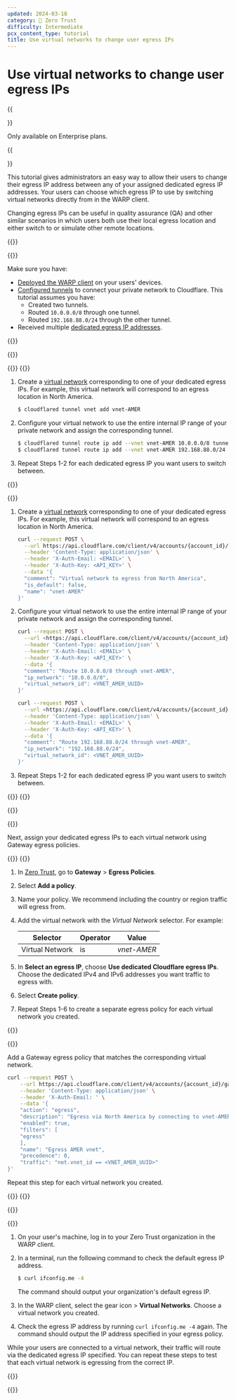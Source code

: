```yaml
---
updated: 2024-03-18
category: 🔐 Zero Trust
difficulty: Intermediate
pcx_content_type: tutorial
title: Use virtual networks to change user egress IPs
---
```


# Use virtual networks to change user egress IPs

{{<Aside type="note">}}

Only available on Enterprise plans.

{{</Aside>}}

This tutorial gives administrators an easy way to allow their users to change their egress IP address between any of your assigned dedicated egress IP addresses. Your users can choose which egress IP to use by switching virtual networks directly from in the WARP client.

Changing egress IPs can be useful in quality assurance (QA) and other similar scenarios in which users both use their local egress location and either switch to or simulate other remote locations.

{{<tutorial>}}

{{<tutorial-prereqs>}}

Make sure you have:

- [Deployed the WARP client](/cloudflare-one/connections/connect-devices/warp/deployment/) on your users' devices.
- [Configured tunnels](/cloudflare-one/connections/connect-networks/private-net/cloudflared/) to connect your private network to Cloudflare. This tutorial assumes you have:
  - Created two tunnels.
  - Routed `10.0.0.0/8` through one tunnel.
  - Routed `192.168.88.0/24` through the other tunnel.
- Received multiple [dedicated egress IP addresses](/cloudflare-one/policies/gateway/egress-policies/dedicated-egress-ips/).

{{</tutorial-prereqs>}}

{{<tutorial-step title="Create a virtual network for each egress route">}}

{{<tabs labels="Dashboard | API">}}
{{<tab label="dashboard" no-code="true">}}

1. Create a [virtual network](/cloudflare-one/connections/connect-networks/private-net/cloudflared/tunnel-virtual-networks/) corresponding to one of your dedicated egress IPs. For example, this virtual network will correspond to an egress location in North America.

    ```sh
    $ cloudflared tunnel vnet add vnet-AMER
    ```

2. Configure your virtual network to use the entire internal IP range of your private network and assign the corresponding tunnel.

    ```sh
    $ cloudflared tunnel route ip add --vnet vnet-AMER 10.0.0.0/8 tunnel-AMER
    $ cloudflared tunnel route ip add --vnet vnet-AMER 192.168.88.0/24 tunnel-AMER
    ```

3. Repeat Steps 1-2 for each dedicated egress IP you want users to switch between.

{{</tab>}}

{{<tab label="api" no-code="true">}}

1. Create a [virtual network](/cloudflare-one/connections/connect-networks/private-net/cloudflared/tunnel-virtual-networks/) corresponding to one of your dedicated egress IPs. For example, this virtual network will correspond to an egress location in North America.

    ```bash
    curl --request POST \
      --url https://api.cloudflare.com/client/v4/accounts/{account_id}/teamnet/virtual_networks \
      --header 'Content-Type: application/json' \
      --header 'X-Auth-Email: <EMAIL>' \
      --header 'X-Auth-Key: <API_KEY>' \
      --data '{
      "comment": "Virtual network to egress from North America",
      "is_default": false,
      "name": "vnet-AMER"
    }'
    ```

2. Configure your virtual network to use the entire internal IP range of your private network and assign the corresponding tunnel.

    ```bash
    curl --request POST \
      --url <https://api.cloudflare.com/client/v4/accounts/{account_id}/teamnet/routes> \
      --header 'Content-Type: application/json' \
      --header 'X-Auth-Email: <EMAIL>' \
      --header 'X-Auth-Key: <API_KEY>' \
      --data '{
      "comment": "Route 10.0.0.0/8 through vnet-AMER",
      "ip_network": "10.0.0.0/8",
      "virtual_network_id": <VNET_AMER_UUID>
    }'
    ```

    ```bash
    curl --request POST \
      --url <https://api.cloudflare.com/client/v4/accounts/{account_id}/teamnet/routes> \
      --header 'Content-Type: application/json' \
      --header 'X-Auth-Email: <EMAIL>' \
      --header 'X-Auth-Key: <API_KEY>' \
      --data '{
      "comment": "Route 192.168.88.0/24 through vnet-AMER",
      "ip_network": "192.168.88.0/24",
      "virtual_network_id": <VNET_AMER_UUID>
    }'
    ```

3. Repeat Steps 1-2 for each dedicated egress IP you want users to switch between.

{{</tab>}}
{{</tabs>}}

{{</tutorial-step>}}

{{<tutorial-step title="Create an egress policy">}}

Next, assign your dedicated egress IPs to each virtual network using Gateway egress policies.

{{<tabs labels="Dashboard | API">}}
{{<tab label="dashboard" no-code="true">}}

1. In [Zero Trust](https://one.dash.cloudflare.com/), go to **Gateway** > **Egress Policies**.
2. Select **Add a policy**.
3. Name your policy. We recommend including the country or region traffic will egress from.
4. Add the virtual network with the _Virtual Network_ selector. For example:

    | Selector        | Operator | Value       |
    | --------------- | -------- | ----------- |
    | Virtual Network | is       | _vnet-AMER_ |

5. In **Select an egress IP**, choose **Use dedicated Cloudflare egress IPs**. Choose the dedicated IPv4 and IPv6 addresses you want traffic to egress with.
6. Select **Create policy**.
7. Repeat Steps 1-6 to create a separate egress policy for each virtual network you created.

{{</tab>}}

{{<tab label="api" no-code="true">}}

Add a Gateway egress policy that matches the corresponding virtual network.

```bash
curl --request POST \
    --url https://api.cloudflare.com/client/v4/accounts/{account_id}/gateway/rules \
    --header 'Content-Type: application/json' \
    --header 'X-Auth-Email: ' \
    --data '{
    "action": "egress",
    "description": "Egress via North America by connecting to vnet-AMER",
    "enabled": true,
    "filters": [
    "egress"
    ],
    "name": "Egress AMER vnet",
    "precedence": 0,
    "traffic": "net.vnet_id == <VNET_AMER_UUID>"
}'
```

Repeat this step for each virtual network you created.

{{</tab>}}
{{</tabs>}}

{{</tutorial-step>}}

{{<tutorial-step title="Test virtual network egress">}}

1. On your user's machine, log in to your Zero Trust organization in the WARP client.
2. In a terminal, run the following command to check the default egress IP address.

    ```sh
    $ curl ifconfig.me -4
    ```

    The command should output your organization's default egress IP.

3. In the WARP client, select the gear icon > **Virtual Networks**. Choose a virtual network you created.
4. Check the egress IP address by running `curl ifconfig.me -4` again. The command should output the IP address specified in your egress policy.

While your users are connected to a virtual network, their traffic will route via the dedicated egress IP specified. You can repeat these steps to test that each virtual network is egressing from the correct IP.

{{</tutorial-step>}}

{{</tutorial>}}
